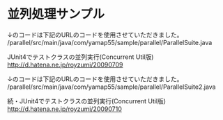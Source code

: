 並列処理サンプル
========

↓のコードは下記のURLのコードを使用させていただきました。  
/parallel/src/main/java/com/yamap55/sample/parallel/ParallelSuite.java

JUnit4でテストクラスの並列実行(Concurrent Util版)  
http://d.hatena.ne.jp/royzumi/20090709

↓のコードは下記のURLのコードを使用させていただきました。  
/parallel/src/main/java/com/yamap55/sample/parallel/ParallelSuite2.java

続・JUnit4でテストクラスの並列実行(Concurrent Util版)  
http://d.hatena.ne.jp/royzumi/20090710